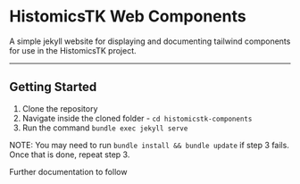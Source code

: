 # HistomicsTK Web Components
A simple jekyll website for displaying and documenting tailwind components for use in the HistomicsTK project.

---

## Getting Started
1. Clone the repository
2. Navigate inside the cloned folder - `cd histomicstk-components`
3. Run the command `bundle exec jekyll serve`

NOTE: You may need to run `bundle install && bundle update` if step 3 fails. Once that is done, repeat step 3.

Further documentation to follow

